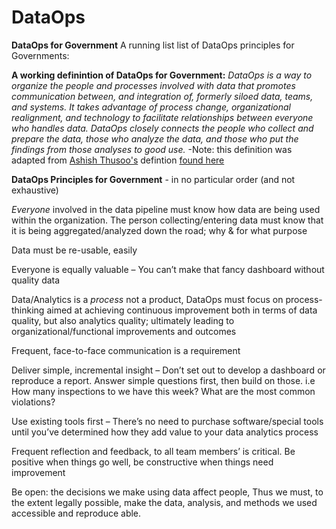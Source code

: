 # DataOps
**DataOps for Government**
A running list list of DataOps principles for Governments:

**A working definintion of DataOps for Government:**
*DataOps is a way to organize the people and processes involved with data that promotes communication between, and integration of, formerly siloed data, teams, and systems. It takes advantage of process change, organizational realignment, and technology to facilitate relationships between everyone who handles data. DataOps closely connects the people who collect and prepare the data, those who analyze the data, and those who put the findings from those analyses to good use.*
-Note: this definition was adapted from [Ashish Thusoo's](https://twitter.com/ashishthusoo?lang=en) defintion [found here](http://www.zdnet.com/article/dataops-changing-the-world-one-organization-at-a-time/)



**DataOps Principles for Government** - in no particular order (and not exhaustive)

*Everyone* involved in the data pipeline must know how data are being used within the organization. The person collecting/entering data must know that it is being aggregated/analyzed down the road; why & for what purpose

Data must be re-usable, easily

Everyone is equally valuable – You can’t make that fancy dashboard without quality data

Data/Analytics is a *process* not a product, DataOps must focus on process-thinking aimed at achieving continuous improvement both in terms of data quality, but also analytics quality; ultimately leading to organizational/functional improvements and outcomes

Frequent, face-to-face communication is a requirement

Deliver simple, incremental insight – Don’t set out to develop a dashboard or reproduce a report. Answer simple questions first, then build on those. i.e How many inspections to we have this week? What are the most common violations? 

Use existing tools first – There’s no need to purchase software/special tools until you’ve determined how they add value to your data analytics process

Frequent reflection and feedback, to all team members’ is critical. Be positive when things go well, be constructive when things need improvement

Be open: the decisions we make using data affect people, Thus we must, to the extent legally possible, make the data, analysis, and methods we used accessible and reproduce able. 
